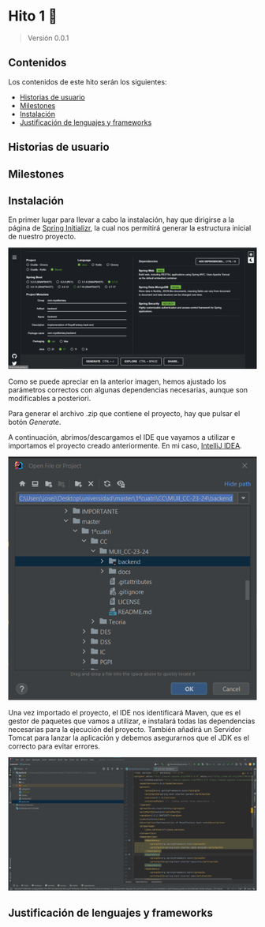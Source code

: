 # Hito 1 :pushpin:
> Versión 0.0.1

## Contenidos
Los contenidos de este hito serán los siguientes:
- [Historias de usuario](#historias-de-usuario)
- [Milestones](#milestones)
- [Instalación](#instalación)
- [Justificación de lenguajes y frameworks](#justificación-de-lenguajes-y-frameworks)

## Historias de usuario

## Milestones

## Instalación
En primer lugar para llevar a cabo la instalación, hay que dirigirse a la página de [Spring Initializr](https://start.spring.io/), la cual nos permitirá generar la estructura inicial de nuestro proyecto.

![Creating project](../imgs/creating-project.png)

Como se puede apreciar en la anterior imagen, hemos ajustado los parámetros correctos con algunas dependencias necesarias, aunque son modificables a posteriori.

Para generar el archivo .zip que contiene el proyecto, hay que pulsar el botón *Generate*.

A continuación, abrimos/descargamos el IDE que vayamos a utilizar e importamos el proyecto creado anteriormente. En mi caso, [IntelliJ IDEA](https://www.jetbrains.com/idea/).

![Importing project](../imgs/importing-project.png)

Una vez importado el proyecto, el IDE nos identificará Maven, que es el gestor de paquetes que vamos a utilizar, e instalará todas las dependencias necesarias para la ejecución del proyecto. También añadirá un Servidor Tomcat para lanzar la aplicación y debemos asegurarnos que el JDK es el correcto para evitar errores.

![Project Imported](../imgs/project-imported.png)

## Justificación de lenguajes y frameworks